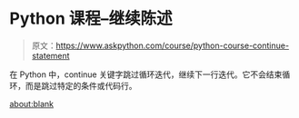 # Python 课程–继续陈述

> 原文：<https://www.askpython.com/course/python-course-continue-statement>

在 Python 中，continue 关键字跳过循环迭代，继续下一行迭代。它不会结束循环，而是跳过特定的条件或代码行。

<about:blank>